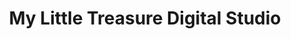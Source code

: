 ---
title: "My Little Treasure Digital Studio"
url: /naic/my-little-treasure-digital-studio/
shop: photo
---